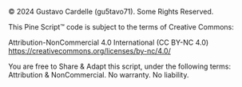 © 2024 Gustavo Cardelle (gu5tavo71). Some Rights Reserved.

This Pine Script™ code is subject to the terms of Creative Commons:

Attribution-NonCommercial 4.0 International (CC BY-NC 4.0) https://creativecommons.org/licenses/by-nc/4.0/

You are free to Share & Adapt this script, under the following terms: Attribution & NonCommercial. No warranty. No liability.
